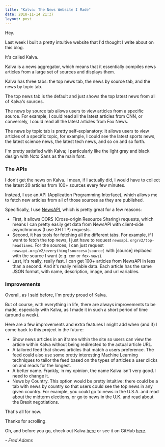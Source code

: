 ```yaml
---
title: "Kalva: The News Website I Made"
date: 2018-11-14 21:37
layout: post
---
```


Hey.

Last week I built a pretty intuitive website that I'd thought I write about on this blog.

It's called Kalva.

Kalva is a news aggregator, which means that it essentially compiles news articles from a large set of sources and displays them.

Kalva has three tabs: the top news tab, the news by source tab, and the news by topic tab.

The top news tab is the default and just shows the top latest news from all of Kalva's sources.

The news by source tab allows users to view articles from a specific source. For example, I could read all the latest articles from CNN, or conversely, I could read all the latest articles from Fox News.

The news by topic tab is pretty self-explanatory: it allows users to view articles of a specific topic, for example, I could see the latest sports news, the latest science news, the latest tech news, and so on and so forth.

I'm pretty satisfied with Kalva; I particularly like the light gray and black design with Noto Sans as the main font.

### The APIs

I don't get the news on Kalva. I mean, if I actually did, I would have to collect the latest 20 articles from 100+ sources every few minutes.

Instead, I use an API (Application Programming Interface), which allows me to fetch new articles from all of those sources as they are published.

Specifically, I use [NewsAPI](https://newsapi.org/), which is pretty great for a few reasons:

 - First, it allows CORS (Cross-origin Resource Sharing) requests, which means I can pretty easily get data from NewsAPI with client-side asynchronous (I use XHTTP) requests.
 - Second, it has tools for fetching all the different tabs. For example, if I want to fetch the top news, I just have to request ```newsapi.org/v2/top-headlines```. For the sources, I can just request ```newsapi.org/v2/everything?sources=[source]``` with [source] replaced with the source I want (e.g. ```cnn``` or ```fox-news```).
 - Last, it's really, really fast. I can get 100+ articles from NewsAPI in less than a second. And it's really reliable data. Each article has the same JSON format, with name, description, image, and url variables.

### Improvements

Overall, as I said before, I'm pretty proud of Kalva.

But of course, with everything in life, there are always improvements to be made, especially with Kalva, as I made it in such a short period of time (around a week).

Here are a few improvements and extra features I might add when (and if) I come back to this project in the future:

 - Show news articles in an iframe within the site so users can view the article within Kalva without being redirected to the actual article URL.
 - A tailored feed that shows articles that match a users preference. The feed could also use some pretty interesting Machine Learning techniques to tailor the feed based on the types of articles a user clicks on and reads for the longest.
 - A better name. Frankly, in my opinion, the name Kalva isn't very good. I need to change it.
 - News by Country. This option would be pretty intuitive: there could be a tab with news by country so that users could see the top news in any given country. For example, you could go to news in the U.S.A. and read about the midterm elections, or go to news in the U.K. and read about the Brexit negotiations.

That's all for now.

Thanks for scrolling.

Oh, and before you go, check out Kalva [here](https://xtrp.github.io/kalva/) or see it on GitHub [here](https://github.com/xtrp/kalva).

*- Fred Adams*
